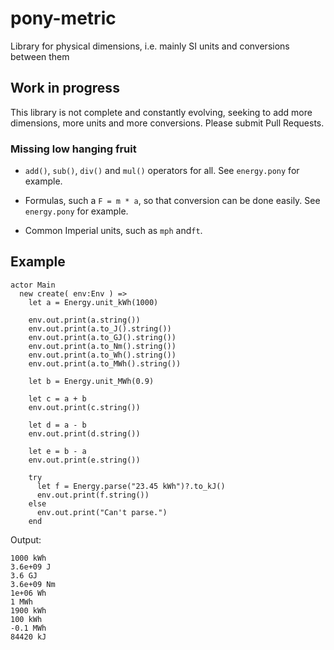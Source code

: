 # pony-metric

Library for physical dimensions, i.e. mainly SI units and conversions between them


## Work in progress
This library is not complete and constantly evolving, seeking to add more dimensions,
more units and more conversions. Please submit Pull Requests.

### Missing low hanging fruit
* `add()`, `sub()`, `div()` and `mul()` operators for all. See `energy.pony` for example.

* Formulas, such a `F = m * a`, so that conversion can be done easily. See `energy.pony` for example.

* Common Imperial units, such as `mph` and`ft`.


## Example
```
actor Main
  new create( env:Env ) =>
    let a = Energy.unit_kWh(1000)
    
    env.out.print(a.string())
    env.out.print(a.to_J().string())
    env.out.print(a.to_GJ().string())
    env.out.print(a.to_Nm().string())
    env.out.print(a.to_Wh().string())
    env.out.print(a.to_MWh().string())
    
    let b = Energy.unit_MWh(0.9)

    let c = a + b
    env.out.print(c.string())
    
    let d = a - b
    env.out.print(d.string())

    let e = b - a
    env.out.print(e.string())

    try
      let f = Energy.parse("23.45 kWh")?.to_kJ()
      env.out.print(f.string())
    else
      env.out.print("Can't parse.")
    end
```

Output:
```
1000 kWh
3.6e+09 J
3.6 GJ
3.6e+09 Nm
1e+06 Wh
1 MWh
1900 kWh
100 kWh
-0.1 MWh
84420 kJ
```
